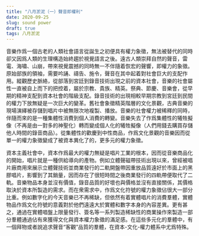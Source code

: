 ```yaml
---
title: "八月淤泥（一）聲音即權利"
date: 2020-09-25
slug: sound power
draft: true
tags: 八月淤泥
---
```


音樂作爲一個古老的人類社會語言從誕生之初便具有權力象徵，無法被替代的同時卻又因爲人類的生理構造始終趨於視覺語言之後。遠古人類崇拜自然的聲音，雷電、海嘯、山崩，帶來視覺震撼的同時無一不伴隨着恢宏的聲響，即權力的象徵。原始部族的領袖，需要吟誦、禱告、施令，聲音在其中起着對社會巨大的支配作用。縱觀歷史脈絡，從部落到宮廷到錄音技術出現之前的資本社會，音樂的社會屬性一直被自上而下的把控着，屬於宗教、貴族、精英。祭典、節慶、音樂會，從早期的精神支配到資本社會的階級支配。錄音技術的出現相較早期宗教到宮廷到民間的權力下放無疑是一次巨大的變革。舊社會象徵精英階層的文化景觀，古典音樂的現場演繹被存儲到唱片中被無限次地複製、播放。音樂的社會權力被稀釋的同時，伴隨而來的是一種集體性消費到個人消費的轉變。音樂失去了作爲集體性的犧牲擬像（不再是由一對多的神聖化）轉而變成個人化的犧牲擬像（人們用錢去購買存儲他人時間的錄音商品）。從集體性的歡慶到中性商品，作爲文化景觀的音樂因而從單一的權力象徵變成了被資本異化了的，更多元的權力象徵。

資本主義社會中，資本作爲最大的權力無疑是唱片工業的根本，因而從音樂商品化的開始，唱片就是一種供給導向的產物。例如立體聲磁帶技術出現以來，曾經被唱片廠商用來展示立體聲技術並商業發行的二軌開盤帶因重放品質遠好於市面上的黑膠唱片，影響到了其銷量，因而存在了很短時間之後商業發行的四軌帶便取代了二軌。音樂物品本身並沒有價值，錄音品質的好壞也與價格並沒有直接關係，其價格取決於資本所製造的需求。而在衆需求中，作爲文化符號的權力象徵佔很大一部分比重。例如數字化的今天音樂已不再稀缺，但依然有着實體唱片的消費羣體，實體物品作爲文化符號的意義對於他們遠遠大於實體和數字本身的內容差異。更有甚之，通過在實體唱盤上限量發行、簽名等一系列製造稀缺性的商業操作來製造一部分羣體通過佔有來獲得文化與資本權力象徵的滿足感。在這些多元化的羣體中，有一個拜物或者說追求聲音“客觀”品質的羣體，在資本-文化-權力體系中尤爲特殊。